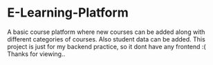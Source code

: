 # E-Learning-Platform
A basic course platform where new courses can be added along with different categories of courses.
Also student data can be added.
This project is just for my backend practice, so it dont have any frontend :(
Thanks for viewing..